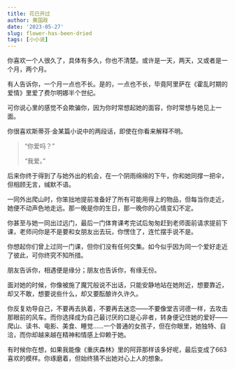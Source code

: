 ```yaml
---
title: 花已开过
author: 黄国政
date: '2023-05-27'
slug: flower-has-been-dried
tags: [小小说]
---
```


你喜欢一个人很久了，具体有多久，你也不清楚。或许是一天，两天，又或者是一个月，两个月。

有人告诉你，一个月一点也不长。是的，一点也不长，毕竟阿里萨在《霍乱时期的爱情》里爱了费尔明娜半个世纪。

可你说心里的感觉不会欺骗你，因为你时常想起她的面容，你时常想与她见上一面。

你很喜欢斯蒂芬·金某篇小说中的两段话，即使在你看来解释不明。

> “你爱吗？”
>
> “我爱。”

后来你终于得到了与她外出的机会，在一个阴雨绵绵的下午，你和她同撑一把伞，但相顾无言，缄默不语。

一同外出爬山时，你笨拙地提前准备好了所有可能用得上的物品，但每当你走近，她便不动声色地走远。那一晚是你的生日，那一晚你的心情变幻不定。

你甚至与她一同出过远门，最后一门体育课考完试后匆匆赶到老师面前请求提前下课，老师问你是不是要和女朋友出去玩，你愣住了，连忙摆手说不是。

你想起你们曾上过同一门课，但你们没有任何交集。如今似乎因为同一个爱好走近了彼此，可你终究不知所措。

朋友告诉你，相遇便是缘分；朋友也告诉你，有缘无份。

面对她的时候，你像被施了魔咒般说不出话，只能安静地站在她附近，想要靠近，却又不敢，想要说些什么，却又要酝酿许久许久。  

你反复劝导自己，不要再去执着，不要再去迷恋——不要像堂吉诃德一样，去攻击那眼前的风车。而你选择成为自己最讨厌的口是心非者，转身便记住她的爱好——爬山、读书、电影、美食、睡觉……一个普通的女孩子，但在你眼里，她独特、自洽，而你却越来越在精神和情感上仰赖于她。

有时候你在想，如果我能像《重庆森林》里的阿菲那样该多好呢，最后变成了663喜欢的模样。你琢磨着，但始终猜不出她对心上人的想象。